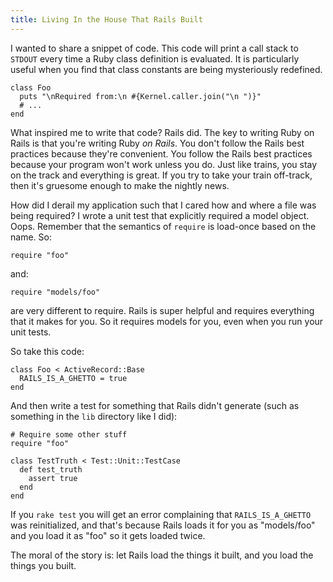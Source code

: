 ```yaml
---
title: Living In the House That Rails Built
---
```

I wanted to share a snippet of code. This code will print a call stack to
`STDOUT` every time a Ruby class definition is evaluated. It is particularly
useful when you find that class constants are being mysteriously redefined.

~~~~ {.code}
class Foo
  puts "\nRequired from:\n #{Kernel.caller.join("\n ")}"
  # ...
end
~~~~

What inspired me to write that code? Rails did. The key to writing Ruby on
Rails is that you're writing Ruby _on Rails_. You don't follow the Rails best
practices because they're convenient. You follow the Rails best practices
because your program won't work unless you do. Just like trains, you stay on
the track and everything is great. If you try to take your train off-track,
then it's gruesome enough to make the nightly news.

How did I derail my application such that I cared how and where a file was
being required? I wrote a unit test that explicitly required a model object.
Oops. Remember that the semantics of `require` is load-once based on the name.
So:

~~~~ {.code}
require "foo"
~~~~

and:

~~~~ {.code}
require "models/foo"
~~~~

are very different to require. Rails is super helpful and requires everything
that it makes for you. So it requires models for you, even when you run your
unit tests.

So take this code:

~~~~ {.code}
class Foo < ActiveRecord::Base
  RAILS_IS_A_GHETTO = true
end
~~~~

And then write a test for something that Rails didn't generate (such as
something in the `lib` directory like I did):

~~~~ {.code}
# Require some other stuff
require "foo"

class TestTruth < Test::Unit::TestCase
  def test_truth
    assert true
  end
end
~~~~

If you `rake test` you will get an error complaining that `RAILS_IS_A_GHETTO`
was reinitialized, and that's because Rails loads it for you as "models/foo"
and you load it as "foo" so it gets loaded twice.

The moral of the story is: let Rails load the things it built, and you load
the things you built.
